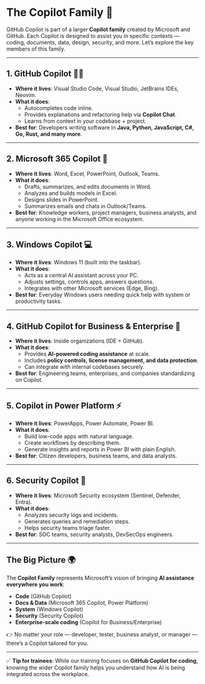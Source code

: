 # The Copilot Family 🌟

GitHub Copilot is part of a larger **Copilot family** created by Microsoft and GitHub. Each Copilot is designed to assist you in specific contexts — coding, documents, data, design, security, and more. Let’s explore the key members of this family.

---

## 1. GitHub Copilot 👩‍💻
- **Where it lives**: Visual Studio Code, Visual Studio, JetBrains IDEs, Neovim.  
- **What it does**:  
  - Autocompletes code inline.  
  - Provides explanations and refactoring help via **Copilot Chat**.  
  - Learns from context in your codebase + project.  
- **Best for**: Developers writing software in **Java, Python, JavaScript, C#, Go, Rust, and many more**.

---

## 2. Microsoft 365 Copilot 📝
- **Where it lives**: Word, Excel, PowerPoint, Outlook, Teams.  
- **What it does**:  
  - Drafts, summarizes, and edits documents in Word.  
  - Analyzes and builds models in Excel.  
  - Designs slides in PowerPoint.  
  - Summarizes emails and chats in Outlook/Teams.  
- **Best for**: Knowledge workers, project managers, business analysts, and anyone working in the Microsoft Office ecosystem.

---

## 3. Windows Copilot 💻
- **Where it lives**: Windows 11 (built into the taskbar).  
- **What it does**:  
  - Acts as a central AI assistant across your PC.  
  - Adjusts settings, controls apps, answers questions.  
  - Integrates with other Microsoft services (Edge, Bing).  
- **Best for**: Everyday Windows users needing quick help with system or productivity tasks.

---

## 4. GitHub Copilot for Business & Enterprise 🏢
- **Where it lives**: Inside organizations (IDE + GitHub).  
- **What it does**:  
  - Provides **AI-powered coding assistance** at scale.  
  - Includes **policy controls, license management, and data protection**.  
  - Can integrate with internal codebases securely.  
- **Best for**: Engineering teams, enterprises, and companies standardizing on Copilot.

---

## 5. Copilot in Power Platform ⚡
- **Where it lives**: PowerApps, Power Automate, Power BI.  
- **What it does**:  
  - Build low-code apps with natural language.  
  - Create workflows by describing them.  
  - Generate insights and reports in Power BI with plain English.  
- **Best for**: Citizen developers, business teams, and data analysts.

---

## 6. Security Copilot 🔐
- **Where it lives**: Microsoft Security ecosystem (Sentinel, Defender, Entra).  
- **What it does**:  
  - Analyzes security logs and incidents.  
  - Generates queries and remediation steps.  
  - Helps security teams triage faster.  
- **Best for**: SOC teams, security analysts, DevSecOps engineers.

---

## The Big Picture 🌍
The **Copilot Family** represents Microsoft’s vision of bringing **AI assistance everywhere you work**:  
- **Code** (GitHub Copilot)  
- **Docs & Data** (Microsoft 365 Copilot, Power Platform)  
- **System** (Windows Copilot)  
- **Security** (Security Copilot)  
- **Enterprise-scale coding** (Copilot for Business/Enterprise)  

👉 No matter your role — developer, tester, business analyst, or manager — there’s a Copilot tailored for you.

---

✅ **Tip for trainees**: While our training focuses on **GitHub Copilot for coding**, knowing the wider Copilot family helps you understand how AI is being integrated across the workplace.  

